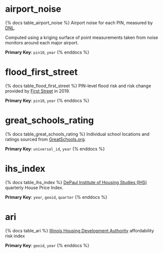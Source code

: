 # airport_noise

{% docs table_airport_noise %}
Airport noise for each PIN, measured by [DNL](https://www.faa.gov/regulations_policies/policy_guidance/noise/community#:~:text=DNL%20is%20a%20metric%20that,basis%20of%20annual%20aircraft%20operations.).

Computed using a kriging surface of point measurements taken from noise
monitors around each major airport.

**Primary Key**: `pin10`, `year`
{% enddocs %}

# flood_first_street

{% docs table_flood_first_street %}
PIN-level flood risk and risk change provided by
[First Street](https://firststreet.org/) in 2019.

**Primary Key**: `pin10`, `year`
{% enddocs %}

# great_schools_rating

{% docs table_great_schools_rating %}
Individual school locations and ratings sourced from
[GreatSchools.org](https://www.greatschools.org/).

**Primary Key**: `universal_id`, `year`
{% enddocs %}

# ihs_index

{% docs table_ihs_index %}
[DePaul Institute of Housing Studies (IHS)](https://www.housingstudies.org/)
quarterly House Price Index.

**Primary Key**: `year`, `geoid`, `quarter`
{% enddocs %}

# ari

{% docs table_ari %}
[Illinois Housing Development Authority](https://www.ihda.org/developers/market-research/affordability-risk-index/)
affordability risk index

**Primary Key**: `geoid`, `year`
{% enddocs %}
